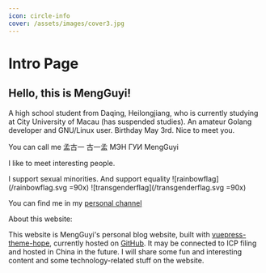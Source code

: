 ```yaml
---
icon: circle-info
cover: /assets/images/cover3.jpg
---
```


# Intro Page

## Hello, this is MengGuyi!

A high school student from Daqing, Heilongjiang, who is currently studying at City University of Macau (has suspended studies). An amateur Golang developer and GNU/Linux user. Birthday May 3rd. Nice to meet you.

You can call me 孟古一 古一孟 МЭН ГУИ MengGuyi

I like to meet interesting people.

I support sexual minorities. And support equality
![rainbowflag](/rainbowflag.svg =90x) ![transgenderflag](/transgenderflag.svg =90x)

You can find me in my [personal channel](https://t.me/mengguyi_diary)

About this website:

This website is MengGuyi's personal blog website, built with [vuepress-theme-hope](https://theme-hope.vuejs.press), currently hosted on [GitHub](https://github.com). It may be connected to ICP filing and hosted in China in the future. I will share some fun and interesting content and some technology-related stuff on the website.
